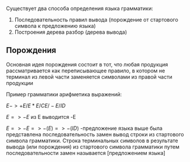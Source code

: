 
Существует два способа определения языка грамматики:
1. Последовательность правил вывода (порождение от стартового символа к предложению языка)
2. Построения дерева разбор (дерева вывода)

## Порождения
Основная идея порождения состоит в тот, что любая продукция рассматривается как переписывающее правило, в котором не терминал из левой части заменяется символами из правой части продукции 

Пример грамматики арифметика выражений:

$E  -> +E /E * E / CE / -E / ID$

$E => -E$
из E выводится -E

$E => -E => -(E) => -(ID)$ -предложение языка
выше была представлена последовательность замен вывод строки из стартового символа грамматики.
Строка терминальных символов в результате вывода (или порождения) из стартового символа грамматики путем последовательности замен называется [предложением языка]

